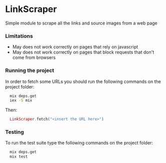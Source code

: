 # LinkScraper

Simple module to scrape all the links and source images from a web page

### Limitations

- May does not work correctly on pages that rely on javascript
- May does not work correctly on pages that block requests that don't come from browsers

### Running the project

In order to fetch some URLs you should run the following commands on the project folder:

```bash
  mix deps.get
  iex -S mix
```

Then:

```elixir
  LinkScraper.fetch("<insert the URL here>")
```
  
### Testing

To run the test suite type the following commands on the project folder:

```bash
  mix deps.get
  mix test
```
